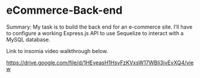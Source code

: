 # eCommerce-Back-end
Summary: 
My task is to build the back end for an e-commerce site. I’ll have to configure a working Express.js API to use Sequelize to interact with a MySQL database.


Link to insomia video walkthrough below.

https://drive.google.com/file/d/1HEyeasH1HsyFzKVxsW17WBIi3jvEvXQ4/view
